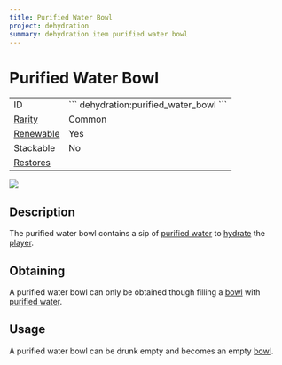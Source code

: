 ```yaml
---
title: Purified Water Bowl
project: dehydration
summary: dehydration item purified water bowl
---
```

# Purified Water Bowl
<div class="main_table">
<div class="left_main_table">
<table class="left_table">
    <tbody>
        <tr>
            <td class="first-column">ID</td>
            <td class="second-column">
            ```
            dehydration:purified_water_bowl
            ```
            </td>
        </tr>
        <tr id="linear-top">
            <td class="first-column"><a href="https://minecraft.wiki/w/Rarity" target="_blank">Rarity</a></td>
            <td class="second-column">Common</td>
        </tr>
        <tr id="linear-top">
            <td class="first-column"><a href="https://minecraft.wiki/w/Renewable_resource" target="_blank">Renewable</a></td>
            <td class="second-column">Yes</td>
        </tr>
        <tr id="linear-top">
            <td class="first-column">Stackable</td>
            <td class="second-column">No</td>
        </tr>
        <tr id="linear-top">
            <td class="first-column"><a href="/wiki/mods/Dehydration/Mechanic/index" target="_blank">Restores</a></td>
            <td class="second-column icon-element" icon-count="3" icon-id="thirst"></td>
        </tr>
    </tbody>
</table>
</div>
    <img src="/wiki/assets/dehydration/items/purified_water_bowl.png" loading="lazy" class="right_img_table"/>
</div>

## Description
The purified water bowl contains a sip of [purified water](/wiki/mods/Dehydration/Blocks/Purified_Water) to [hydrate](/wiki/mods/Dehydration/Mechanic/index) the [player](https://minecraft.wiki/w/Player).

## Obtaining
A purified water bowl can only be obtained though filling a [bowl](https://minecraft.wiki/w/Bowl) with [purified water](/wiki/mods/Dehydration/Blocks/Purified_Water).

## Usage
A purified water bowl can be drunk empty and becomes an empty [bowl](https://minecraft.wiki/w/Bowl).
